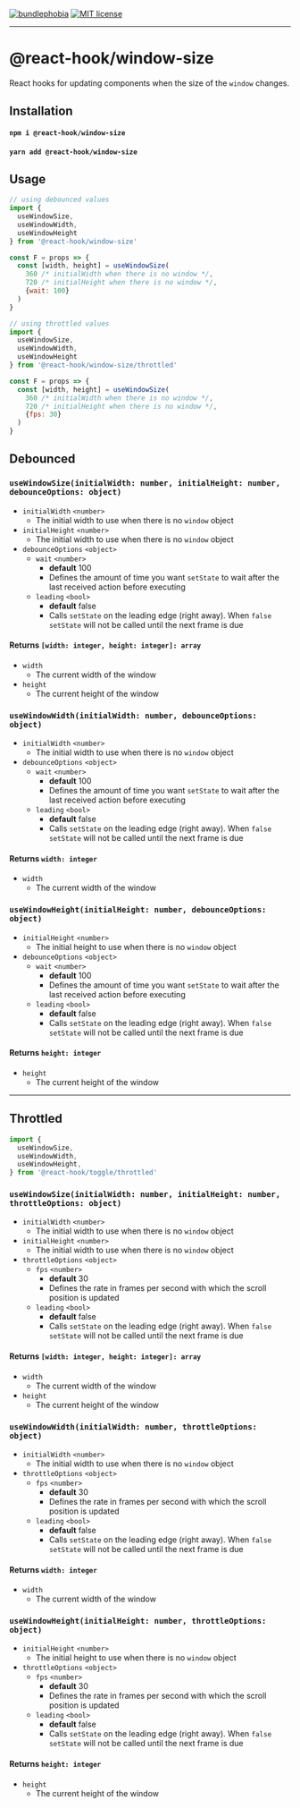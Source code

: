 [![bundlephobia](https://img.shields.io/bundlephobia/minzip/@react-hook/window-size?style=plastic)](https://bundlephobia.com/result?p=@react-hook/window-size)
[![MIT license](https://img.shields.io/badge/License-MIT-blue.svg)](https://lbesson.mit-license.org/)

---

# @react-hook/window-size
React hooks for updating components when the size of the `window`
changes.

## Installation
#### `npm i @react-hook/window-size`
#### `yarn add @react-hook/window-size`

## Usage
```jsx
// using debounced values
import {
  useWindowSize, 
  useWindowWidth, 
  useWindowHeight
} from '@react-hook/window-size'

const F = props => {
  const [width, height] = useWindowSize(
    360 /* initialWidth when there is no window */,
    720 /* initialHeight when there is no window */,
    {wait: 100}
  )
}

// using throttled values
import {
  useWindowSize, 
  useWindowWidth, 
  useWindowHeight
} from '@react-hook/window-size/throttled'

const F = props => {
  const [width, height] = useWindowSize(
    360 /* initialWidth when there is no window */,
    720 /* initialHeight when there is no window */,
    {fps: 30}
  )
}
```

## Debounced
### `useWindowSize(initialWidth: number, initialHeight: number, debounceOptions: object)`
- `initialWidth` `<number>`
  - The initial width to use when there is no `window` object
- `initialHeight` `<number>`
  - The initial width to use when there is no `window` object
- `debounceOptions` `<object>`
  - `wait` `<number>`
    - **default** 100
    - Defines the amount of time you want `setState` to wait after the
      last received action before executing
  - `leading` `<bool>`
    - **default** false
    - Calls `setState` on the leading edge (right away). When `false`
      `setState` will not be called until the next frame is due
  
#### Returns `[width: integer, height: integer]: array`
- `width`
  - The current width of the window
- `height`
  - The current height of the window

### `useWindowWidth(initialWidth: number, debounceOptions: object)`
- `initialWidth` `<number>`
  - The initial width to use when there is no `window` object
- `debounceOptions` `<object>`
  - `wait` `<number>`
    - **default** 100
    - Defines the amount of time you want `setState` to wait after the
      last received action before executing
  - `leading` `<bool>`
    - **default** false
    - Calls `setState` on the leading edge (right away). When `false`
      `setState` will not be called until the next frame is due
  
#### Returns `width: integer`
- `width`
  - The current width of the window


### `useWindowHeight(initialHeight: number, debounceOptions: object)`
- `initialHeight` `<number>`
  - The initial height to use when there is no `window` object
- `debounceOptions` `<object>`
  - `wait` `<number>`
    - **default** 100
    - Defines the amount of time you want `setState` to wait after the
      last received action before executing
  - `leading` `<bool>`
    - **default** false
    - Calls `setState` on the leading edge (right away). When `false`
      `setState` will not be called until the next frame is due
  
#### Returns `height: integer`
- `height`
  - The current height of the window

----
## Throttled
```js 
import { 
  useWindowSize, 
  useWindowWidth,
  useWindowHeight,
} from '@react-hook/toggle/throttled'
```
### `useWindowSize(initialWidth: number, initialHeight: number, throttleOptions: object)`
- `initialWidth` `<number>`
  - The initial width to use when there is no `window` object
- `initialHeight` `<number>`
  - The initial width to use when there is no `window` object
- `throttleOptions` `<object>`
  - `fps` `<number>`
    - **default** 30
    - Defines the rate in frames per second with which the scroll position
      is updated
  - `leading` `<bool>`
    - **default** false
    - Calls `setState` on the leading edge (right away). When `false`
      `setState` will not be called until the next frame is due
  
#### Returns `[width: integer, height: integer]: array`
- `width`
  - The current width of the window
- `height`
  - The current height of the window

### `useWindowWidth(initialWidth: number, throttleOptions: object)`
- `initialWidth` `<number>`
  - The initial width to use when there is no `window` object
- `throttleOptions` `<object>`
  - `fps` `<number>`
    - **default** 30
    - Defines the rate in frames per second with which the scroll position
      is updated
  - `leading` `<bool>`
    - **default** false
    - Calls `setState` on the leading edge (right away). When `false`
      `setState` will not be called until the next frame is due
  
#### Returns `width: integer`
- `width`
  - The current width of the window


### `useWindowHeight(initialHeight: number, throttleOptions: object)`
- `initialHeight` `<number>`
  - The initial height to use when there is no `window` object
- `throttleOptions` `<object>`
  - `fps` `<number>`
    - **default** 30
    - Defines the rate in frames per second with which the scroll position
      is updated
  - `leading` `<bool>`
    - **default** false
    - Calls `setState` on the leading edge (right away). When `false`
      `setState` will not be called until the next frame is due
      
#### Returns `height: integer`
- `height`
  - The current height of the window